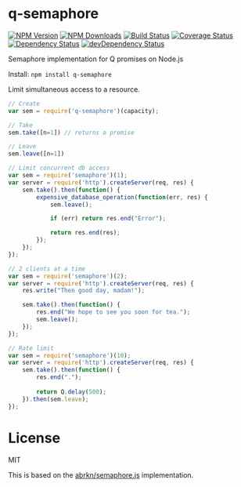 q-semaphore
============

[![NPM Version](https://img.shields.io/npm/v/q-semaphore.svg?style=flat)](https://npmjs.org/package/q-semaphore)
[![NPM Downloads](https://img.shields.io/npm/dm/q-semaphore.svg?style=flat)](https://npmjs.org/package/q-semaphore)
[![Build Status](https://travis-ci.org/addaleax/q-semaphore.svg?style=flat&branch=master)](https://travis-ci.org/addaleax/q-semaphore?branch=master)
[![Coverage Status](https://coveralls.io/repos/addaleax/q-semaphore/badge.svg?branch=master)](https://coveralls.io/r/addaleax/q-semaphore?branch=master)
[![Dependency Status](https://david-dm.org/addaleax/q-semaphore.svg?style=flat)](https://david-dm.org/addaleax/q-semaphore)
[![devDependency Status](https://david-dm.org/addaleax/q-semaphore/dev-status.svg?style=flat)](https://david-dm.org/addaleax/q-semaphore#info=devDependencies)

Semaphore implementation for Q promises on Node.js

Install:
`npm install q-semaphore`

Limit simultaneous access to a resource.

```javascript
// Create
var sem = require('q-semaphore')(capacity);

// Take
sem.take([n=1]) // returns a promise

// Leave
sem.leave([n=1])
```

```javascript
// Limit concurrent db access
var sem = require('semaphore')(1);
var server = require('http').createServer(req, res) {
	sem.take().then(function() {
		expensive_database_operation(function(err, res) {
			sem.leave();

			if (err) return res.end("Error");

			return res.end(res);
		});
	});
});
```

```javascript
// 2 clients at a time
var sem = require('semaphore')(2);
var server = require('http').createServer(req, res) {
	res.write("Then good day, madam!");

	sem.take().then(function() {
		res.end("We hope to see you soon for tea.");
		sem.leave();
	});
});
```

```javascript
// Rate limit
var sem = require('semaphore')(10);
var server = require('http').createServer(req, res) {
	sem.take().then(function() {
		res.end(".");
		
		return Q.delay(500);
	}).then(sem.leave);
});
```

License
===

MIT

This is based on the [abrkn/semaphore.js](https://github.com/abrkn/semaphore.js) implementation.
